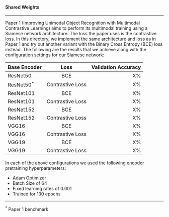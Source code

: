 #### Shared Weights

---

Paper 1 (Improving Unimodal Object Recognition with Multimodal Contrastive Learning) 
aims to perform its multimodal training using a Siamese network architecture. 
The loss the paper uses is the contrastive loss. In this directory, we implement the 
same architecture and loss as in Paper 1 and try out another variant with the Binary Cross Entropy (BCE) loss instead. The following 
are the results that we achieve along with the configuration settings for our Siamese network:

| Base Encoder        | Loss            |Validation Accuracy|
| --------------------|:---------------:| -----------------:|
| ResNet50            | BCE             | X%                |
| ResNet50<sup>*</sup>| Contrastive Loss| X%                |
| ResNet101           | BCE             | X%                |
| ResNet101           | Contrastive Loss| X%                |
| ResNet152           | BCE             | X%                |
| ResNet152           | Contrastive Loss| X%                |
| VGG16               | BCE             | X%                |
| VGG16               | Contrastive Loss| X%                |
| VGG19               | BCE             | X%                |
| VGG19               | Contrastive Loss| X%                |


In each of the above configurations we used the following encoder pretraining hyperparameters:

- Adam Optimizer
- Batch Size of 64
- Fixed learning rates of 0.001
- Trained for 130 epochs

---
<sup>*</sup> Paper 1 benchmark